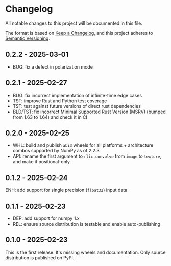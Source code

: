 # Changelog
All notable changes to this project will be documented in this file.

The format is based on [Keep a Changelog](https://keepachangelog.com/en/1.1.0/),
and this project adheres to [Semantic Versioning](https://semver.org/spec/v2.0.0.html).

## 0.2.2 - 2025-03-01

- BUG: fix a defect in polarization mode

## 0.2.1 - 2025-02-27

- BUG: fix incorrect implementation of infinite-time edge cases
- TST: improve Rust and Python test coverage
- TST: test against future versions of direct rust dependencies
- BLD/TST: fix incorrect Minimal Supported Rust Version (MSRV) (bumped from 1.63
  to 1.64) and check it in CI

## 0.2.0 - 2025-02-25

- WHL: build and publish `abi3` wheels for all platforms + architecture combos
  supported by NumPy as of 2.2.3
- API: rename the first argument to `rlic.convolve` from `image` to `texture`,
  and make it positional-only.

## 0.1.2 - 2025-02-24

ENH: add support for single precision (`float32`) input data

## 0.1.1 - 2025-02-23

- DEP: add support for numpy 1.x
- REL: ensure source distribution is testable and enable auto-publishing

## 0.1.0 - 2025-02-23

This is the first release. It's missing wheels and documentation.
Only source distribution is published on PyPI.
